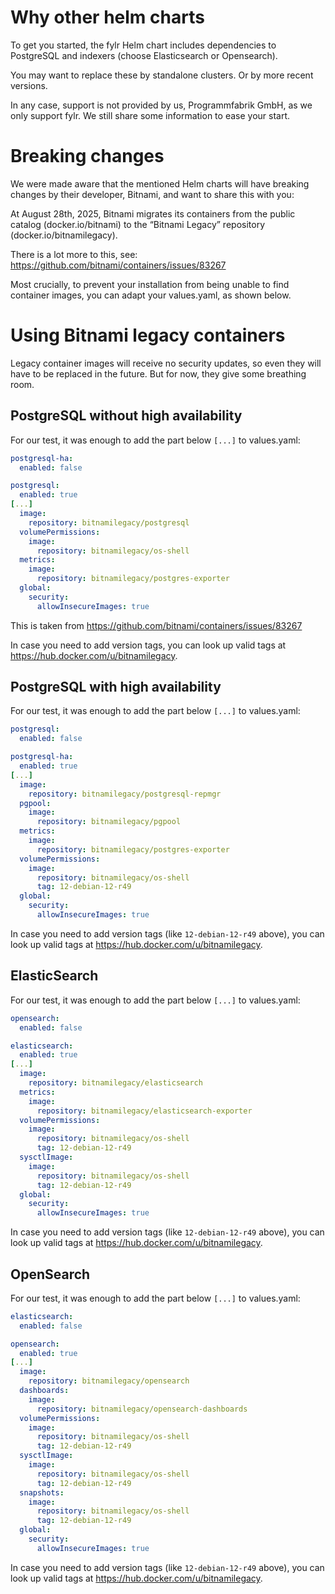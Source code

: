 # Why other helm charts

To get you started, the fylr Helm chart includes dependencies to PostgreSQL and indexers (choose Elasticsearch or Opensearch).

You may want to replace these by standalone clusters. Or by more recent versions.

In any case, support is not provided by us, Programmfabrik GmbH, as we only support fylr. We still share some information to ease your start.

# Breaking changes

We were made aware that the mentioned Helm charts will have breaking changes by their developer, Bitnami, and want to share this with you:

At August 28th, 2025, Bitnami migrates its containers from the public catalog (docker.io/bitnami) to the “Bitnami Legacy” repository (docker.io/bitnamilegacy).

There is a lot more to this, see: https://github.com/bitnami/containers/issues/83267

Most crucially, to prevent your installation from being unable to find container images, you can adapt your values.yaml, as shown below.


# Using Bitnami legacy containers

Legacy container images will receive no security updates, so even they will have to be replaced in the future. But for now, they give some breathing room.


## PostgreSQL without high availability

For our test, it was enough to add the part below `[...]` to values.yaml:
```yaml
postgresql-ha:
  enabled: false

postgresql:
  enabled: true
[...]
  image:
    repository: bitnamilegacy/postgresql
  volumePermissions:
    image:
      repository: bitnamilegacy/os-shell
  metrics:
    image:
      repository: bitnamilegacy/postgres-exporter
  global:
    security:
      allowInsecureImages: true
```

This is taken from https://github.com/bitnami/containers/issues/83267

In case you need to add version tags, you can look up valid tags at https://hub.docker.com/u/bitnamilegacy.

## PostgreSQL with high availability

For our test, it was enough to add the part below `[...]` to values.yaml:
```yaml
postgresql:
  enabled: false

postgresql-ha:
  enabled: true
[...]
  image:
    repository: bitnamilegacy/postgresql-repmgr
  pgpool:
    image:
      repository: bitnamilegacy/pgpool
  metrics:
    image:
      repository: bitnamilegacy/postgres-exporter
  volumePermissions:
    image:
      repository: bitnamilegacy/os-shell
      tag: 12-debian-12-r49
  global:
    security:
      allowInsecureImages: true
```

In case you need to add version tags (like `12-debian-12-r49` above), you can look up valid tags at https://hub.docker.com/u/bitnamilegacy.

## ElasticSearch

For our test, it was enough to add the part below `[...]` to values.yaml:
```yaml
opensearch:
  enabled: false

elasticsearch:
  enabled: true
[...]
  image:
    repository: bitnamilegacy/elasticsearch
  metrics:
    image:
      repository: bitnamilegacy/elasticsearch-exporter
  volumePermissions:
    image:
      repository: bitnamilegacy/os-shell
      tag: 12-debian-12-r49
  sysctlImage:
    image:
      repository: bitnamilegacy/os-shell
      tag: 12-debian-12-r49
  global:
    security:
      allowInsecureImages: true
```

In case you need to add version tags (like `12-debian-12-r49` above), you can look up valid tags at https://hub.docker.com/u/bitnamilegacy.

## OpenSearch

For our test, it was enough to add the part below `[...]` to values.yaml:
```yaml
elasticsearch:
  enabled: false

opensearch:
  enabled: true
[...]
  image:
    repository: bitnamilegacy/opensearch
  dashboards:
    image:
      repository: bitnamilegacy/opensearch-dashboards
  volumePermissions:
    image:
      repository: bitnamilegacy/os-shell
      tag: 12-debian-12-r49
  sysctlImage:
    image:
      repository: bitnamilegacy/os-shell
      tag: 12-debian-12-r49
  snapshots:
    image:
      repository: bitnamilegacy/os-shell
      tag: 12-debian-12-r49
  global:
    security:
      allowInsecureImages: true
```

In case you need to add version tags (like `12-debian-12-r49` above), you can look up valid tags at https://hub.docker.com/u/bitnamilegacy.

